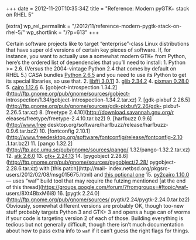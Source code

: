 +++
date = 2012-11-20T10:35:34Z
title = "Reference: Modern pyGTK+ stack on RHEL 5"

[extra]
wp_rel_permalink = "/2012/11/reference-modern-pygtk-stack-on-rhel-5/"
wp_shortlink = "/?p=613"
+++

Certain software projects like to target “enterprise”-class Linux
distributions that have super old versions of certain key pieces of software.
If, for instance, you want to actually use a somewhat modern GTK+ from Python,
here’s the ordered list of dependencies that you’ll need to install:  1.
Python >= 2.6. (Versus the 2004-vintage Python 2.4 that comes by default on
RHEL 5.) CASA bundles [Python
2.6.5](http://www.python.org/ftp/python/2.6.5/Python-2.6.5.tar.bz2) and you
need to use its Python to get its special libraries, so use that. 2.  [libffi
3.0.11](ftp://sourceware.org/pub/libffi/libffi-3.0.11.tar.gz) 3.  [glib
2.34.2](http://ftp.gnome.org/pub/gnome/sources/glib/2.34/glib-2.34.2.tar.xz)
4.  [pixman 0.28.0](http://cairographics.org/releases/pixman-0.28.0.tar.gz) 5.
[cairo 1.12.6](http://cairographics.org/releases/cairo-1.12.6.tar.xz) 6.
[gobject-introspection 1.34.2](http://ftp.gnome.org/pub/gnome/sources/gobject-
introspection/1.34/gobject-introspection-1.34.2.tar.xz) 7.  [gdk-pixbuf
2.26.5](http://ftp.gnome.org/pub/gnome/sources/gdk-pixbuf/2.26/gdk-
pixbuf-2.26.5.tar.xz) 8.  [freetype 2.4.10](http://download.savannah.gnu.org/r
eleases/freetype/freetype-2.4.10.tar.bz2) 9.  [harfbuzz 0.9.6](http://www.free
desktop.org/software/harfbuzz/release/harfbuzz-0.9.6.tar.bz2) 10.  [fontconfig
2.10.1](http://www.freedesktop.org/software/fontconfig/release/fontconfig-2.10
.1.tar.bz2) 11.  [pango 1.32.2](http://ftp.acc.umu.se/pub/gnome/sources/pango/
1.32/pango-1.32.2.tar.xz) 12.  [atk
2.6.0](http://ftp.gnome.org/pub/gnome/sources/atk/2.6/atk-2.6.0.tar.xz) 13.
[gtk+
2.24.13](http://ftp.gnome.org/pub/gnome/sources/gtk+/2.24/gtk+-2.24.13.tar.xz)
14.  [pygobject 2.28.6](http://ftp.gnome.org/pub/gnome/sources/pygobject/2.28/
pygobject-2.28.6.tar.xz) with [this patch](http://mail-
index.netbsd.org/pkgsrc-users/2012/02/08/msg015675.html) and [this optional
one](/wp/wp-content/uploads/2014/03/gobj-warn.diff) 15.  [py2cairo
1.10.0](http://www.cairographics.org/releases/py2cairo-1.10.0.tar.bz2) — uses
“waf” build tool that may require the futzing mentioned [at the end of this
thread](https://groups.google.com/forum/?fromgroups=#!topic/waf-
users/8Xt4BbxM6i8) 16.  [pygtk 2.24.0](http://ftp.gnome.org/pub/gnome/sources/
pygtk/2.24/pygtk-2.24.0.tar.bz2)  Obviously, somewhat different versions are
probably OK, though too-new stuff probably targets Python 3 and GTK+ 3 and
opens a huge can of worms if your code is targeting version 2 of each of
those.  Building everything is tedious but not generally difficult, though
there isn’t much documentation about how to pass extra info to `waf` if it
can’t guess the right flags for things.
